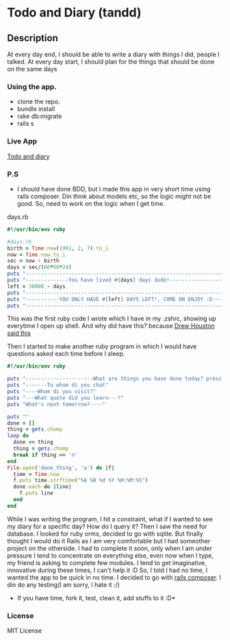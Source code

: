Todo and Diary (tandd)
========================

## Description
At every day end, I should be able to write a diary with things I did, people I talked. At every day start, I should plan for the things that should be done on the same days

### Using the app.
- clone the repo.
- bundle install
- rake db:migrate
- rails s

### Live App
[Todo and diary](tandd.herokuapp.com)

### P.S
- I should have done BDD, but I made this app in very short time using rails composer. Din think about models etc, so the logic might not be good. So, need to work on the logic when I get time. 

days.rb
```ruby
#!/usr/bin/env ruby

#days.rb
birth = Time.new(1991, 2, 7).to_i
now = Time.now.to_i
sec = now - birth
days = sec/(60*60*24)
puts "----------------------------------------------------------------------------"
puts "--------------You have lived #{days} days dude!-----------------------------"
left = 30000 - days
puts "----------------------------------------------------------------------------"
puts "-----------YOU ONLY HAVE #{left} DAYS LEFT!, COME ON ENJOY :D---------------" 
puts "----------------------------------------------------------------------------"
```

This was the first ruby code I wrote which I have in my .zshrc, showing up everytime I open up shell. And why did have this? because [Drew Houston said this](http://web.mit.edu/newsoffice/2013/commencement-address-houston-0607.html)

Then I started to make another ruby program in which I would have questions asked each time before I sleep.

```ruby
#!/usr/bin/env ruby

puts "----------------------What are things you have done today? press n if needed---------------------------"
puts "-------To whom di you chat"
puts "----Whom di you visit?"
puts "---What quote did you learn---?"
puts "What's next tomorrow?----"

puts ""
done = []
thing = gets.chomp
loop do
  done << thing
  thing = gets.chomp
  break if thing == 'n'
end
File.open('done_thing', 'a') do |f|
  time = Time.now
  f.puts time.strftime("%A %B %d %Y %H:%M:%S")
  done.each do |line|
    f.puts line
  end
end
```

While I was writing the program, I hit a constraint, what if I wanted to see my diary for a specific day? How do I query it? Then I saw the need for database. I looked for ruby orms, decided to go with sqlite. But finally thought I would do it Rails as I am very comfortable but I had someother project on the otherside. I had to complete it soon, only when I am under pressure I tend to concentrate on everything else, even now when I type, my friend is asking to complete few modules. I tend to get imaginative, innovative during these times, I can't help it :D 
So, I told I had no time, I wanted the app to be quick in no time. I decided to go with [rails composer](https://github.com/RailsApps/rails-composer). I din do any testing(I am sorry, I hate it :/)

* If you have time, fork it, test, clean it, add stuffs to it :D*


### License
MIT License
